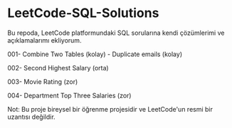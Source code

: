 # LeetCode-SQL-Solutions

Bu repoda, LeetCode platformundaki SQL sorularına kendi çözümlerimi ve açıklamalarımı ekliyorum.

001- Combine Two Tables (kolay) - Duplicate emails (kolay) 

002- Second Highest Salary (orta) 

003- Movie Rating (zor) 

004- Department Top Three Salaries (zor) 


Not:
Bu proje bireysel bir öğrenme projesidir ve LeetCode'un resmi bir uzantısı değildir.
